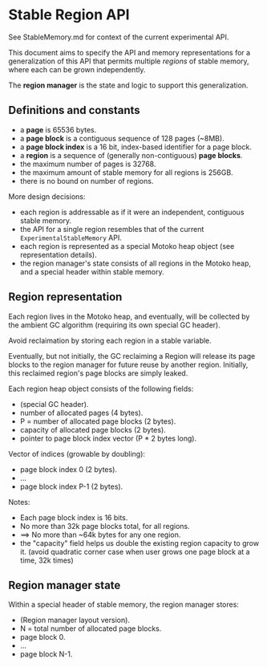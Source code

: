 # Stable Region API

See StableMemory.md for context of the current experimental API.

This document aims to specify the API and memory representations for a generalization
of this API that permits multiple _regions_ of stable memory, where each can be
grown independently.

The **region manager** is the state and logic to support this generalization.

## Definitions and constants

 - a **page** is 65536 bytes.
 - a **page block** is a contiguous sequence of 128 pages (~8MB).
 - a **page block index** is a 16 bit, index-based identifier for a page block.
 - a **region** is a sequence of (generally non-contiguous) **page blocks**.
 - the maximum number of pages is 32768.
 - the maximum amount of stable memory for all regions is 256GB.
 - there is no bound on number of regions.

More design decisions:

 - each region is addressable as if it were an independent, contiguous stable memory.
 - the API for a single region resembles that of the current `ExperimentalStableMemory` API.
 - each region is represented as a special Motoko heap object (see representation details).
 - the region manager's state consists of all regions in the Motoko heap, and
   a special header within stable memory.

## Region representation

Each region lives in the Motoko heap, and eventually, will be
collected by the ambient GC algorithm (requiring its own special GC
header).

Avoid reclaimation by storing each region in a stable variable.

Eventually, but not initially, the GC reclaiming a Region will release
its page blocks to the region manager for future reuse by another
region.  Initially, this reclaimed region's page blocks are simply
leaked.

Each region heap object consists of the following fields:

 - (special GC header).
 - number of allocated pages (4 bytes).
 - P = number of allocated page blocks (2 bytes).
 - capacity of allocated page blocks (2 bytes).
 - pointer to page block index vector (P * 2 bytes long).

Vector of indices (growable by doubling):

 - page block index 0 (2 bytes).
 - ...
 - page block index P-1 (2 bytes).

Notes:

 - Each page block index is 16 bits.
 - No more than 32k page blocks total, for all regions.
 - ==> No more than ~64k bytes for any one region.
 - the "capacity" field helps us double the existing region capacity to grow it.
   (avoid quadratic corner case when user grows one page block at a time, 32k times)


## Region manager state
 
Within a special header of stable memory, the region manager stores:

 - (Region manager layout version).
 - N = total number of allocated page blocks.
 - page block 0.
 - ...
 - page block N-1.
 




